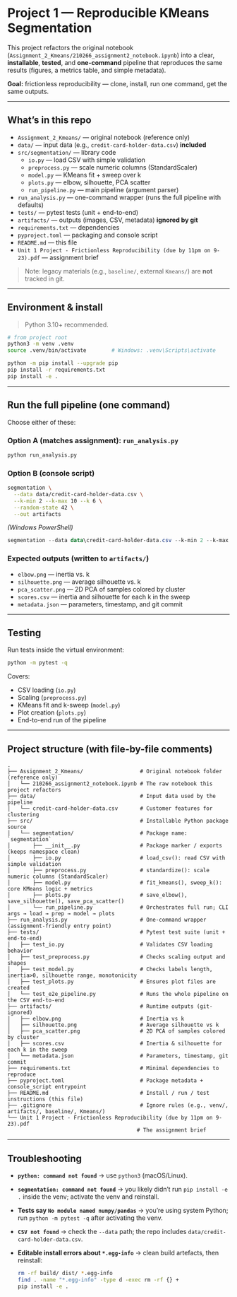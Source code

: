 # Project 1 — Reproducible KMeans Segmentation

This project refactors the original notebook (`Assignment_2_Kmeans/210266_assignment2_notebook.ipynb`)
into a clear, **installable**, **tested**, and **one-command** pipeline that reproduces the same results
(figures, a metrics table, and simple metadata).

**Goal:** frictionless reproducibility — clone, install, run one command, get the same outputs.

---

## What’s in this repo

- `Assignment_2_Kmeans/` — original notebook (reference only)
- `data/` — input data (e.g., `credit-card-holder-data.csv`) **included**
- `src/segmentation/` — library code  
  - `io.py` — load CSV with simple validation  
  - `preprocess.py` — scale numeric columns (StandardScaler)  
  - `model.py` — KMeans fit + sweep over k  
  - `plots.py` — elbow, silhouette, PCA scatter  
  - `run_pipeline.py` — main pipeline (argument parser)
- `run_analysis.py` — one-command wrapper (runs the full pipeline with defaults)
- `tests/` — pytest tests (unit + end-to-end)
- `artifacts/` — outputs (images, CSV, metadata) **ignored by git**
- `requirements.txt` — dependencies
- `pyproject.toml` — packaging and console script
- `README.md` — this file
- `Unit 1 Project - Frictionless Reproducibility (due by 11pm on 9-23).pdf` — assignment brief

> Note: legacy materials (e.g., `baseline/`, external `Kmeans/`) are **not** tracked in git.

---

## Environment & install

> Python 3.10+ recommended.

```bash
# from project root
python3 -m venv .venv
source .venv/bin/activate        # Windows: .venv\Scripts\activate

python -m pip install --upgrade pip
pip install -r requirements.txt
pip install -e .
```

---

## Run the full pipeline (one command)

Choose either of these:

### Option A (matches assignment): `run_analysis.py`

```bash
python run_analysis.py
```

### Option B (console script)

```bash
segmentation \
  --data data/credit-card-holder-data.csv \
  --k-min 2 --k-max 10 --k 6 \
  --random-state 42 \
  --out artifacts
```

*(Windows PowerShell)*

```powershell
segmentation --data data\credit-card-holder-data.csv --k-min 2 --k-max 10 --k 6 --random-state 42 --out artifacts
```

### Expected outputs (written to `artifacts/`)

- `elbow.png` — inertia vs. k  
- `silhouette.png` — average silhouette vs. k  
- `pca_scatter.png` — 2D PCA of samples colored by cluster  
- `scores.csv` — inertia and silhouette for each k in the sweep  
- `metadata.json` — parameters, timestamp, and git commit

---

## Testing

Run tests inside the virtual environment:

```bash
python -m pytest -q
```

Covers:
- CSV loading (`io.py`)
- Scaling (`preprocess.py`)
- KMeans fit and k-sweep (`model.py`)
- Plot creation (`plots.py`)
- End-to-end run of the pipeline

---

## Project structure (with file-by-file comments)

```text
.
├── Assignment_2_Kmeans/                  # Original notebook folder (reference only)
│   └── 210266_assignment2_notebook.ipynb # The raw notebook this project refactors
├── data/                                 # Input data used by the pipeline
│   └── credit-card-holder-data.csv       # Customer features for clustering
├── src/                                  # Installable Python package source
│   └── segmentation/                     # Package name: `segmentation`
│       ├── __init__.py                   # Package marker / exports (keeps namespace clean)
│       ├── io.py                         # load_csv(): read CSV with simple validation
│       ├── preprocess.py                 # standardize(): scale numeric columns (StandardScaler)
│       ├── model.py                      # fit_kmeans(), sweep_k(): core KMeans logic + metrics
│       ├── plots.py                      # save_elbow(), save_silhouette(), save_pca_scatter()
│       └── run_pipeline.py               # Orchestrates full run; CLI args → load → prep → model → plots
├── run_analysis.py                       # One-command wrapper (assignment-friendly entry point)
├── tests/                                # Pytest test suite (unit + end-to-end)
│   ├── test_io.py                        # Validates CSV loading behavior
│   ├── test_preprocess.py                # Checks scaling output and shapes
│   ├── test_model.py                     # Checks labels length, inertia>0, silhouette range, monotonicity
│   ├── test_plots.py                     # Ensures plot files are created
│   └── test_e2e_pipeline.py              # Runs the whole pipeline on the CSV end-to-end
├── artifacts/                            # Runtime outputs (git-ignored)
│   ├── elbow.png                         # Inertia vs k
│   ├── silhouette.png                    # Average silhouette vs k
│   ├── pca_scatter.png                   # 2D PCA of samples colored by cluster
│   ├── scores.csv                        # Inertia & silhouette for each k in the sweep
│   └── metadata.json                     # Parameters, timestamp, git commit
├── requirements.txt                      # Minimal dependencies to reproduce
├── pyproject.toml                        # Package metadata + console_script entrypoint
├── README.md                             # Install / run / test instructions (this file)
├── .gitignore                            # Ignore rules (e.g., venv/, artifacts/, baseline/, Kmeans/)
└── Unit 1 Project - Frictionless Reproducibility (due by 11pm on 9-23).pdf
                                         # The assignment brief
```

---

## Troubleshooting

- **`python: command not found`** → use `python3` (macOS/Linux).  
- **`segmentation: command not found`** → you likely didn’t run `pip install -e .` inside the venv; activate the venv and reinstall.  
- **Tests say `No module named numpy/pandas`** → you’re using system Python; run `python -m pytest -q` after activating the venv.  
- **`CSV not found`** → check the `--data` path; the repo includes `data/credit-card-holder-data.csv`.  
- **Editable install errors about `*.egg-info`** → clean build artefacts, then reinstall:

  ```bash
  rm -rf build/ dist/ *.egg-info
  find . -name "*.egg-info" -type d -exec rm -rf {} +
  pip install -e .
  ```

